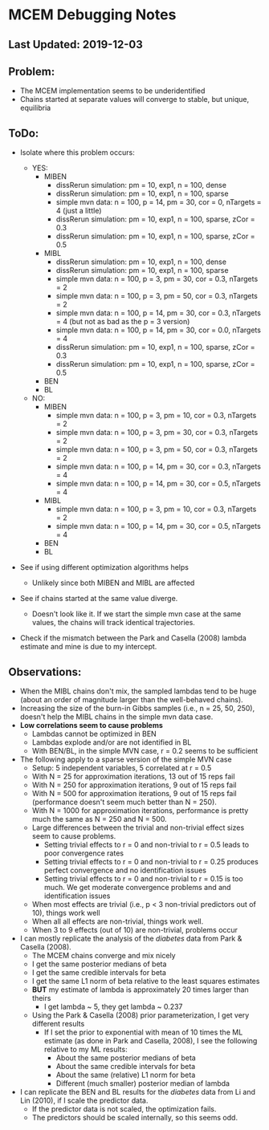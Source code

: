 # MCEM Debugging Notes

## Last Updated: 2019-12-03

## Problem:
- The MCEM implementation seems to be underidentified
- Chains started at separate values will converge to stable, but unique, 
  equilibria

## ToDo:
- Isolate where this problem occurs:
  - YES:
	- MIBEN
	  - dissRerun simulation: pm = 10, exp1, n = 100, dense
	  - dissRerun simulation: pm = 10, exp1, n = 100, sparse
	  - simple mvn data: n = 100, p = 14, pm = 30, cor = 0, nTargets = 4 (just a 
		little)
	  - dissRerun simulation: pm = 10, exp1, n = 100, sparse, zCor = 0.3
	  - dissRerun simulation: pm = 10, exp1, n = 100, sparse, zCor = 0.5
	- MIBL
	  - dissRerun simulation: pm = 10, exp1, n = 100, dense
	  - dissRerun simulation: pm = 10, exp1, n = 100, sparse
	  - simple mvn data: n = 100, p = 3, pm = 30, cor = 0.3, nTargets = 2
	  - simple mvn data: n = 100, p = 3, pm = 50, cor = 0.3, nTargets = 2
	  - simple mvn data: n = 100, p = 14, pm = 30, cor = 0.3, nTargets
        = 4 (but not as bad as the p = 3 version)
	  - simple mvn data: n = 100, p = 14, pm = 30, cor = 0.0, nTargets = 4
	  - dissRerun simulation: pm = 10, exp1, n = 100, sparse, zCor = 0.3
	  - dissRerun simulation: pm = 10, exp1, n = 100, sparse, zCor = 0.5
	- BEN
	- BL
  - NO:
	- MIBEN
	  - simple mvn data: n = 100, p = 3, pm = 10, cor = 0.3, nTargets = 2
	  - simple mvn data: n = 100, p = 3, pm = 30, cor = 0.3, nTargets = 2
	  - simple mvn data: n = 100, p = 3, pm = 50, cor = 0.3, nTargets = 2
	  - simple mvn data: n = 100, p = 14, pm = 30, cor = 0.3, nTargets = 4
	  - simple mvn data: n = 100, p = 14, pm = 30, cor = 0.5, nTargets = 4
	- MIBL
	  - simple mvn data: n = 100, p = 3, pm = 10, cor = 0.3, nTargets = 2
	  - simple mvn data: n = 100, p = 14, pm = 30, cor = 0.5, nTargets = 4
	- BEN
	- BL
  
- See if using different optimization algorithms helps
  - Unlikely since both MIBEN and MIBL are affected

- See if chains started at the same value diverge.
  - Doesn't look like it. If we start the simple mvn case at the same values, 
	the chains will track identical trajectories.
	
- Check if the mismatch between the Park and Casella (2008) lambda estimate and
  mine is due to my intercept.
  
## Observations:
- When the MIBL chains don't mix, the sampled lambdas tend to be huge (about an
  order of magnitude larger than the well-behaved chains).
- Increasing the size of the burn-in Gibbs samples (i.e., n = 25, 50, 250),
  doesn't help the MIBL chains in the simple mvn data case.
- **Low correlations seem to cause problems**
  - Lambdas cannot be optimized in BEN
  - Lambdas explode and/or are not identified in BL
  - With BEN/BL, in the simple MVN case, r = 0.2 seems to be sufficient
- The following apply to a sparse version of the simple MVN case
  - Setup: 5 independent variables, 5 correlated at r = 0.5
  - With N = 25 for approximation iterations, 13 out of 15 reps fail
  - With N = 250 for approximation iterations, 9 out of 15 reps fail
  - With N = 500 for approximation iterations, 9 out of 15 reps fail
    (performance doesn't seem much better than N = 250).
  - With N = 1000 for approximation iterations, performance is pretty much the 
	same as N = 250 and N = 500.
  - Large differences between the trivial and non-trivial effect sizes seem to
    cause problems.
	- Setting trivial effects to r = 0 and non-trivial to r = 0.5 leads to poor
      convergence rates
	- Setting trivial effects to r = 0 and non-trivial to r = 0.25 produces
      perfect convergence and no identification issues
	- Setting trivial effects to r = 0 and non-trivial to r = 0.15 is too
      much. We get moderate convergence problems and and identification issues
  - When most effects are trivial (i.e., p < 3 non-trivial predictors out of
    10), things work well
  - When all all effects are non-trivial, things work well.
  - When 3 to 9 effects (out of 10) are non-trivial, problems occur
- I can mostly replicate the analysis of the *diabetes* data from Park & Casella 
  (2008).
  - The MCEM chains converge and mix nicely
  - I get the same posterior medians of beta
  - I get the same credible intervals for beta
  - I get the same L1 norm of beta relative to the least squares estimates
  - **BUT** my estimate of lambda is approximately 20 times larger than theirs
	- I get lambda ~ 5, they get lambda ~ 0.237
  - Using the Park & Casella (2008) prior parameterization, I get very different
    results
	- If I set the prior to exponential with mean of 10 times the ML estimate
      (as done in Park and Casella, 2008), I see the following relative to my ML
      results:
	  - About the same posterior medians of beta
	  - About the same credible intervals for beta
	  - About the same (relative) L1 norm for beta
	  - Different (much smaller) posterior median of lambda
- I can replicate the BEN and BL results for the *diabetes* data from Li and Lin
  (2010), if I scale the predictor data.
  - If the predictor data is not scaled, the optimization fails.
  - The predictors should be scaled internally, so this seems odd.
